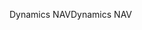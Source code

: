 <span data-ttu-id="e3c61-101">Dynamics NAV</span><span class="sxs-lookup"><span data-stu-id="e3c61-101">Dynamics NAV</span></span>
